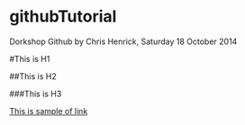 githubTutorial
==============

Dorkshop Github by Chris Henrick, Saturday 18 October 2014

#This is H1

##This is H2

###This is H3

[This is sample of link](http://www.google.com)